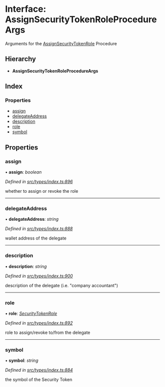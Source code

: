 # Interface: AssignSecurityTokenRoleProcedureArgs

Arguments for the [AssignSecurityTokenRole](../enums/_types_index_.proceduretype.md#assignsecuritytokenrole) Procedure

## Hierarchy

* **AssignSecurityTokenRoleProcedureArgs**

## Index

### Properties

* [assign](_types_index_.assignsecuritytokenroleprocedureargs.md#assign)
* [delegateAddress](_types_index_.assignsecuritytokenroleprocedureargs.md#delegateaddress)
* [description](_types_index_.assignsecuritytokenroleprocedureargs.md#description)
* [role](_types_index_.assignsecuritytokenroleprocedureargs.md#role)
* [symbol](_types_index_.assignsecuritytokenroleprocedureargs.md#symbol)

## Properties

###  assign

• **assign**: *boolean*

*Defined in [src/types/index.ts:896](https://github.com/PolymathNetwork/polymath-sdk/blob/454d285/src/types/index.ts#L896)*

whether to assign or revoke the role

___

###  delegateAddress

• **delegateAddress**: *string*

*Defined in [src/types/index.ts:888](https://github.com/PolymathNetwork/polymath-sdk/blob/454d285/src/types/index.ts#L888)*

wallet address of the delegate

___

###  description

• **description**: *string*

*Defined in [src/types/index.ts:900](https://github.com/PolymathNetwork/polymath-sdk/blob/454d285/src/types/index.ts#L900)*

description of the delegate (i.e. "company accountant")

___

###  role

• **role**: *[SecurityTokenRole](../enums/_types_index_.securitytokenrole.md)*

*Defined in [src/types/index.ts:892](https://github.com/PolymathNetwork/polymath-sdk/blob/454d285/src/types/index.ts#L892)*

role to assign/revoke to/from the delegate

___

###  symbol

• **symbol**: *string*

*Defined in [src/types/index.ts:884](https://github.com/PolymathNetwork/polymath-sdk/blob/454d285/src/types/index.ts#L884)*

the symbol of the Security Token
